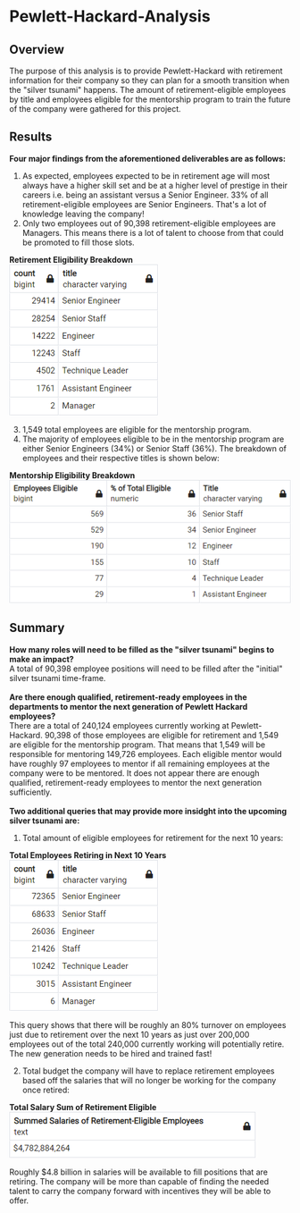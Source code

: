 # Pewlett-Hackard-Analysis

## Overview
The purpose of this analysis is to provide Pewlett-Hackard with retirement information for their company so they can plan for a smooth transition when the "silver tsunami" happens. The amount of retirement-eligible employees by title and employees eligible for the mentorship program to train the future of the company were gathered for this project.


## Results
<b>Four major findings from the aforementioned deliverables are as follows:</b>
1. As expected, employees expected to be in retirement age will most always have a higher skill set and be at a higher level of prestige in their careers i.e. being an assistant versus a Senior Engineer. 33% of all retirement-eligible employees are Senior Engineers. That's a lot of knowledge leaving the company!
2. Only two employees out of 90,398 retirement-eligible employees are Managers. This means there is a lot of talent to choose from that could be promoted to fill those slots.

<b> Retirement Eligibility Breakdown </b></br>
<img src="https://github.com/smyoung88/Pewlett-Hackard-Analysis/blob/main/Resources/Retirement_Eligible_by_Title.png" title = "Eligible for Retirement Breakdown"><br>

3. 1,549 total employees are eligible for the mentorship program.
4. The majority of employees eligible to be in the mentorship program are either Senior Engineers (34%) or Senior Staff (36%). The breakdown of employees and their respective titles is shown below:

<b> Mentorship Eligibility Breakdown </b><br>
<img src="https://github.com/smyoung88/Pewlett-Hackard-Analysis/blob/main/Resources/EmployeeMentorshipProgram.png" title = "Mentorship Breakdown">

## Summary
<b>How many roles will need to be filled as the "silver tsunami" begins to make an impact?</b>
<br>
A total of 90,398 employee positions will need to be filled after the "initial" silver tsunami time-frame.
<br>
<br>
<b>Are there enough qualified, retirement-ready employees in the departments to mentor the next generation of Pewlett Hackard employees?</b>
<br>
There are a total of 240,124 employees currently working at Pewlett-Hackard. 90,398 of those employees are eligible for retirement and 1,549 are eligible for the mentorship program. That means that 1,549 will be responsible for mentoring 149,726 employees. Each eligible mentor would have roughly 97 employees to mentor if all remaining employees at the company were to be mentored. It does not appear there are enough qualified, retirement-ready employees to mentor the next generation sufficiently.
<br>
<br>
<b>Two additional queries that may provide more insidght into the upcoming silver tsunami are:</b>
  1. Total amount of eligible employees for retirement for the next 10 years:
 
<b> Total Employees Retiring in Next 10 Years </b><br>
<img src="https://github.com/smyoung88/Pewlett-Hackard-Analysis/blob/main/Resources/Retirement_Eligible_by_Title_10yr.png" title = "Retiring in Next 10 Years">

This query shows that there will be roughly an 80% turnover on employees just due to retirement over the next 10 years as just over 200,000 employees out of the total 240,000 currently working will potentially retire. The new generation needs to be hired and trained fast!

  2. Total budget the company will have to replace retirement employees based off the salaries that will no longer be working for the company once retired:
 
<b> Total Salary Sum of Retirement Eligible </b><br>
<img src="https://github.com/smyoung88/Pewlett-Hackard-Analysis/blob/main/Resources/Retired_Salaries.png" title = "Total Salary Sum of Retirement Eligible">

Roughly $4.8 billion in salaries will be available to fill positions that are retiring. The company will be more than capable of finding the needed talent to carry the company forward with incentives they will be able to offer.
